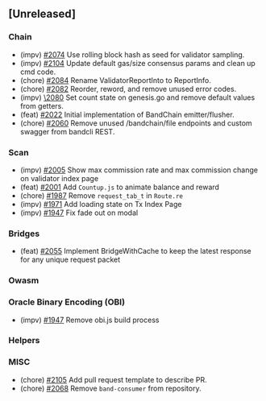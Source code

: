 <!--
(feat): New feature
(impv): Improvement / Enhancement
(docs): Documentation
(bugs): Bug fixes
(chore): Chore/cleanup work
-->

## [Unreleased]

### Chain

- (impv) [\#2074](https://github.com/bandprotocol/bandchain/pull/2074) Use rolling block hash as seed for validator sampling.
- (impv) [\#2104](https://github.com/bandprotocol/bandchain/pull/2104) Update default gas/size consensus params and clean up cmd code.
- (chore) [\#2084](https://github.com/bandprotocol/bandchain/pull/2084) Rename ValidatorReportInto to ReportInfo.
- (chore) [\#2082](https://github.com/bandprotocol/bandchain/pull/2082) Reorder, reword, and remove unused error codes.
- (impv) [\2080](https://github.com/bandprotocol/bandchain/pull/2080) Set count state on genesis.go and remove default values from getters.
- (feat) [\#2022](https://github.com/bandprotocol/bandchain/pull/2022) Initial implementation of BandChain emitter/flusher.
- (chore) [\#2060](https://github.com/bandprotocol/bandchain/pull/2060) Remove unused /bandchain/file endpoints and custom swagger from bandcli REST.

### Scan

- (impv) [\#2005](https://github.com/bandprotocol/bandchain/pull/2005) Show max commission rate and max commission change on validator index page
- (feat) [\#2001](https://github.com/bandprotocol/bandchain/pull/2001) Add `Countup.js` to animate balance and reward
- (chore) [\#1987](https://github.com/bandprotocol/bandchain/pull/1987) Remove `request_tab_t` in `Route.re`
- (impv) [\#1971](https://github.com/bandprotocol/bandchain/pull/1971) Add loading state on Tx Index Page
- (impv) [\#1947](https://github.com/bandprotocol/bandchain/pull/1947) Fix fade out on modal

### Bridges

- (feat) [\#2055](https://github.com/bandprotocol/bandchain/pull/2055) Implement BridgeWithCache to keep the latest response for any unique request packet

### Owasm

### Oracle Binary Encoding (OBI)

- (impv) [#1947](https://github.com/bandprotocol/bandchain/pull/2065) Remove obi.js build process

### Helpers

### MISC

- (chore) [\#2105](https://github.com/bandprotocol/bandchain/pull/2105) Add pull request template to describe PR.
- (chore) [\#2068](https://github.com/bandprotocol/bandchain/pull/2068) Remove `band-consumer` from repository.
